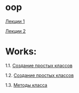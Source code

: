 # oop

[Лекции 1](lections.ipynb)

[Лекции 2](lection2.ipynb)
# Works:

1.1. [Создание простых классов](пр1.ipynb)

1.2. [Создание простых классов](lab1_2.ipynb)

1.3. [Методы класса](practice1_3.ipynb)
